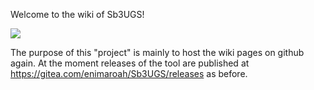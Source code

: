 Welcome to the wiki of Sb3UGS!

![](https://user-images.githubusercontent.com/104311725/167818411-5b75bea4-55bb-47a6-adb6-ed0a9206598a.png)

The purpose of this "project" is mainly to host the wiki pages on github again. At the moment releases of the tool are published at https://gitea.com/enimaroah/Sb3UGS/releases as before.